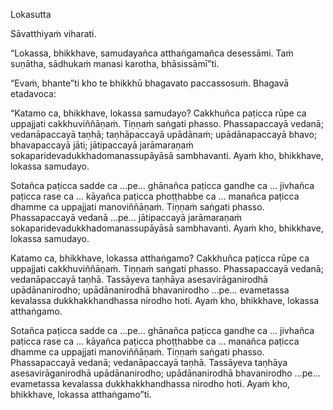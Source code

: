 Lokasutta

Sāvatthiyaṁ viharati.

“Lokassa, bhikkhave, samudayañca atthaṅgamañca desessāmi. Taṁ suṇātha, sādhukaṁ manasi karotha, bhāsissāmī”ti.

“Evaṁ, bhante”ti kho te bhikkhū bhagavato paccassosuṁ. Bhagavā etadavoca:

“Katamo ca, bhikkhave, lokassa samudayo? Cakkhuñca paṭicca rūpe ca uppajjati cakkhuviññāṇaṁ. Tiṇṇaṁ saṅgati phasso. Phassapaccayā vedanā; vedanāpaccayā taṇhā; taṇhāpaccayā upādānaṁ; upādānapaccayā bhavo; bhavapaccayā jāti; jātipaccayā jarāmaraṇaṁ sokaparidevadukkhadomanassupāyāsā sambhavanti. Ayaṁ kho, bhikkhave, lokassa samudayo.

Sotañca paṭicca sadde ca …pe… ghānañca paṭicca gandhe ca … jivhañca paṭicca rase ca … kāyañca paṭicca phoṭṭhabbe ca … manañca paṭicca dhamme ca uppajjati manoviññāṇaṁ. Tiṇṇaṁ saṅgati phasso. Phassapaccayā vedanā …pe… jātipaccayā jarāmaraṇaṁ sokaparidevadukkhadomanassupāyāsā sambhavanti. Ayaṁ kho, bhikkhave, lokassa samudayo.

Katamo ca, bhikkhave, lokassa atthaṅgamo? Cakkhuñca paṭicca rūpe ca uppajjati cakkhuviññāṇaṁ. Tiṇṇaṁ saṅgati phasso. Phassapaccayā vedanā; vedanāpaccayā taṇhā. Tassāyeva taṇhāya asesavirāganirodhā upādānanirodho; upādānanirodhā bhavanirodho …pe… evametassa kevalassa dukkhakkhandhassa nirodho hoti. Ayaṁ kho, bhikkhave, lokassa atthaṅgamo.

Sotañca paṭicca sadde ca …pe… ghānañca paṭicca gandhe ca … jivhañca paṭicca rase ca … kāyañca paṭicca phoṭṭhabbe ca … manañca paṭicca dhamme ca uppajjati manoviññāṇaṁ. Tiṇṇaṁ saṅgati phasso. Phassapaccayā vedanā; vedanāpaccayā taṇhā. Tassāyeva taṇhāya asesavirāganirodhā upādānanirodho; upādānanirodhā bhavanirodho …pe… evametassa kevalassa dukkhakkhandhassa nirodho hoti. Ayaṁ kho, bhikkhave, lokassa atthaṅgamo”ti.